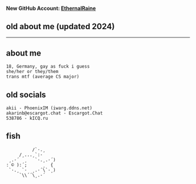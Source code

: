 
#### New GitHub Account: [EthernalRaine](https://github.com/EthernalRaine)

## old about me (updated 2024)
----
## about me
    18, Germany, gay as fuck i guess
    she/her or they/them 
    trans mtf (average CS major)

## old socials
    akii - PhoenixIM (iwarg.ddns.net)
    akarinb@escargot.chat - Escargot.Chat
    538786 - kICQ.ru

## fish
```
          /`·.¸
     /¸...¸`:·
 ¸.·´  ¸   `·.¸.·´)
: © ):´;      ¸  {
 `·.¸ `·  ¸.·´\`·¸)
     `\\´´\¸.·´
```
